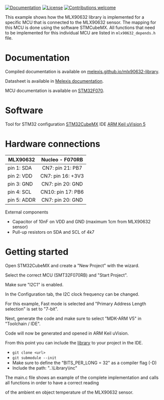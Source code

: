 [![Documentation](https://img.shields.io/badge/Documentation-published-brightgreen.svg)](https://melexis.github.io/mlx90632-library/)
[![License](https://img.shields.io/badge/License-Apache%202.0-blue.svg)](http://www.apache.org/licenses/LICENSE-2.0)
[![Contributions welcome](https://img.shields.io/badge/contributions-welcome-brightgreen.svg?style=flat)](https://github.com/melexis/mlx90632-example/issues)

This example shows how the MLX90632 library is implemented for a specific MCU that is connected to the MLX90632 sensor. 
The mapping for this MCU is done using the software STMCubeMX. 
All functions that need to be implemented for this individual MCU are listed in `mlx90632_depends.h` file.

# Documentation
Compiled documentation is available on [melexis.github.io/mlx90632-library](https://melexis.github.io/mlx90632-library/).

Datasheet is available in [Melexis documentation](https://www.melexis.com/en/documents/documentation/datasheets/datasheet-mlx90632).

MCU documentation is available on [STM32F070](http://www.st.com/content/st_com/en/products/evaluation-tools/product-evaluation-tools/mcu-eval-tools/stm32-mcu-eval-tools/stm32-mcu-nucleo/nucleo-f070rb.html).

# Software
Tool for STM32 configuration [STM32CubeMX](http://www.st.com/content/st_com/en/products/development-tools/software-development-tools/stm32-software-development-tools/stm32-configurators-and-code-generators/stm32cubemx.html)
IDE [ARM Keil uVision 5](https://www.keil.com/demo/eval/arm.htm)

# Hardware connections
| MLX90632        | Nucleo - F070RB        |
| --------------- |:----------------------:| 
| pin 1: SDA      | CN7:  pin 21: PB7      | 
| pin 2: VDD      | CN7:  pin 16: +3V3     |
| pin 3: GND      | CN7:  pin 20: GND      |
| pin 4: SCL      | CN10: pin 17: PB6      |
| pin 5: ADDR     | CN7:  pin 20: GND      |

External components
- Capacitor of 10nF on VDD and GND (maximum 1cm from MLX90632 sensor)
- Pull-up resistors on SDA and SCL of 4k7

# Getting started
Open STM32CubeMX and create a "New Project" with the wizard.

Select the correct MCU (SMT32F070RB) and "Start Project".

Make sure "I2C1" is enabled.

In the Configuration tab, the I2C clock frequency can be changed.

For this example, Fast mode is selected and "Primary Address Length selection" is set to "7-bit".

Next, generate the code and make sure to select "MDK-ARM V5" in "Toolchain / IDE".

Code will now be generated and opened in ARM Keil uVision.


From this point you can include the [library](https://github.com/melexis/mlx90632-library) to your project in the IDE.
- `git clone <url>`
- `git submodule --init`
- Make sure to define the "BITS_PER_LONG = 32" as a compiler flag (-D)
- Include the path: "..\Library\inc"

The main.c file shows an example of the complete implementation and calls all functions in order to have a correct reading

of the ambient en object temperature of the MLX90632 sensor.

